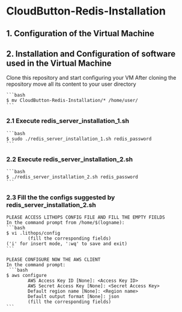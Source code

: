 # CloudButton-Redis-Installation

## 1. Configuration of the Virtual Machine

## 2. Installation and Configuration of software used in the Virtual Machine
Clone this repository and start configuring your VM
After cloning the repository move all its content to your user directory

    ```bash
    $ mv CloudButton-Redis-Installation/* /home/user/
    ```

 ### 2.1 Execute redis_server_installation_1.sh
    ```bash
    $ sudo ./redis_server_installation_1.sh redis_password
    ```
    
### 2.2 Execute redis_server_installation_2.sh
    ```bash
    $ ./redis_server_installation_2.sh redis_password
    ```
    
### 2.3 Fill the the configs suggested by redis_server_installation_2.sh
    PLEASE ACCESS LITHOPS CONFIG FILE AND FILL THE EMPTY FIELDS
    In the command prompt from /home/$(logname):
    ```bash
    $ vi .lithops/config
            (fill the corresponding fields)
    ('i' for insert mode, ':wq' to save and exit)
    ```
    
    PLEASE CONFIGURE NOW THE AWS CLIENT
    In the command prompt:
     ```bash
    $ aws configure
            AWS Access Key ID [None]: <Access Key ID>
            AWS Secret Access Key [None]: <Secret Access Key>
            Default region name [None]: <Region name>
            Default output format [None]: json
            (fill the corresponding fields)
    ```   
